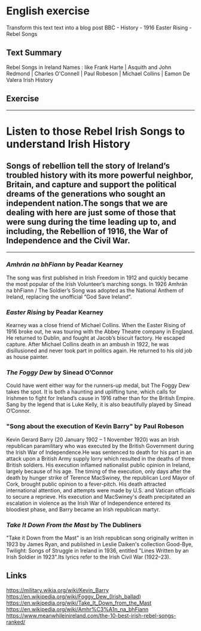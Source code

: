 # English exercise

Transform this text text into a blog post
BBC - History - 1916 Easter Rising - Rebel Songs 

## Text Summary 

Rebel Songs in Ireland 
Names :  like Frank Harte | Asquith and John Redmond | Charles O'Connell | Paul Robeson 
| Michael Collins | Eamon De Valera
Irish History 

## Exercise 

<hr>

# Listen to those Rebel Irish Songs to understand Irish History  

## Songs of rebellion tell the story of Ireland’s troubled history with its more powerful neighbor, Britain, and capture and support the political dreams of the generations who sought an independent nation.The songs that we are dealing with here are just some of those that were sung during the time leading up to, and including, the Rebellion of 1916, the War of Independence and the Civil War.

<hr>

### *Amhrán na bhFiann* by Peadar Kearney
The song was first published in Irish Freedom in 1912 and quickly became the most popular of the Irish Volunteer’s marching songs. In 1926 Amhrán na bhFiann / The Soldier’s Song was adopted as the National Anthem of Ireland, replacing the unofficial “God Save Ireland”.

### *Easter Rising* by Peadar Kearney
Kearney was a close friend of Michael Collins. When the Easter Rising of 1916 broke out, he was touring with the Abbey Theatre company in England. He returned to Dublin, and fought at Jacob’s biscuit factory. He escaped capture.
After Michael Collins death in an ambush in 1922, he was disillusioned and never took part in politics again. He returned to his old job as house painter.

### *The Foggy Dew* by Sinead O’Connor
Could have went either way for the runners-up medal, but The Foggy Dew takes the spot. It is both a haunting and uplifting tune, which calls for Irishmen to fight for Ireland’s cause in 1916 rather than for the British Empire. Sang by the legend that is Luke Kelly, it is also beautifully played by Sinead O’Connor. 

### "Song about the execution of Kevin Barry" by Paul Robeson
Kevin Gerard Barry (20 January 1902 – 1 November 1920) was an Irish republican paramilitary who was executed by the British Government during the Irish War of Independence.He was sentenced to death for his part in an attack upon a British Army supply lorry which resulted in the deaths of three British soldiers.
His execution inflamed nationalist public opinion in Ireland, largely because of his age. The timing of the execution, only days after the death by hunger strike of Terence MacSwiney, the republican Lord Mayor of Cork, brought public opinion to a fever-pitch. His death attracted international attention, and attempts were made by U.S. and Vatican officials to secure a reprieve. His execution and MacSwiney's death precipitated an escalation in violence as the Irish War of Independence entered its bloodiest phase, and Barry became an Irish republican martyr. 

### *Take It Down From the Mast* by The Dubliners 
"Take it Down from the Mast" is an Irish republican song originally written in 1923 by James Ryan, and published in Leslie Daiken's collection Good-Bye, Twilight: Songs of Struggle in Ireland in 1936, entitled "Lines Written by an Irish Soldier in 1923".Its lyrics refer to the Irish Civil War (1922–23).


## Links 

https://military.wikia.org/wiki/Kevin_Barry
https://en.wikipedia.org/wiki/Foggy_Dew_(Irish_ballad)
https://en.wikipedia.org/wiki/Take_It_Down_from_the_Mast
https://en.wikipedia.org/wiki/Amhr%C3%A1n_na_bhFiann
https://www.meanwhileinireland.com/the-10-best-irish-rebel-songs-ranked/